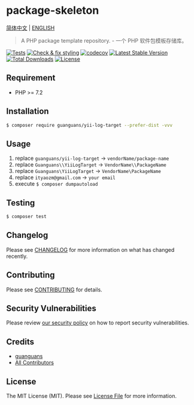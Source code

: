 # package-skeleton

[简体中文](README-CN.md) | [ENGLISH](README.md)

> A PHP package template repository. - 一个 PHP 软件包模板存储库。

[![Tests](https://github.com/guanguans/yii-log-target/workflows/Tests/badge.svg)](https://github.com/guanguans/yii-log-target/actions)
[![Check & fix styling](https://github.com/guanguans/yii-log-target/workflows/Check%20&%20fix%20styling/badge.svg)](https://github.com/guanguans/yii-log-target/actions)
[![codecov](https://codecov.io/gh/guanguans/yii-log-target/branch/main/graph/badge.svg?token=URGFAWS6S4)](https://codecov.io/gh/guanguans/yii-log-target)
[![Latest Stable Version](https://poser.pugx.org/guanguans/yii-log-target/v)](//packagist.org/packages/guanguans/yii-log-target)
[![Total Downloads](https://poser.pugx.org/guanguans/yii-log-target/downloads)](//packagist.org/packages/guanguans/yii-log-target)
[![License](https://poser.pugx.org/guanguans/yii-log-target/license)](//packagist.org/packages/guanguans/yii-log-target)

## Requirement

* PHP >= 7.2

## Installation

``` bash
$ composer require guanguans/yii-log-target --prefer-dist -vvv
```

## Usage

1. replace `guanguans/yii-log-target` -> `vendorName/package-name`
2. replace `Guanguans\\YiiLogTarget` -> `VendorName\\PackageName`
3. replace `Guanguans\YiiLogTarget` -> `VendorName\PackageName`
4. replace `ityaozm@gmail.com` -> `your email`
5. execute `$ composer dumpautoload`

## Testing

``` bash
$ composer test
```

## Changelog

Please see [CHANGELOG](CHANGELOG.md) for more information on what has changed recently.

## Contributing

Please see [CONTRIBUTING](.github/CONTRIBUTING.md) for details.

## Security Vulnerabilities

Please review [our security policy](../../security/policy) on how to report security vulnerabilities.

## Credits

* [guanguans](https://github.com/guanguans)
* [All Contributors](../../contributors)

## License

The MIT License (MIT). Please see [License File](LICENSE) for more information.
